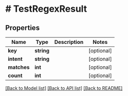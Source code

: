 # # TestRegexResult

## Properties

Name | Type | Description | Notes
------------ | ------------- | ------------- | -------------
**key** | **string** |  | [optional] 
**intent** | **string** |  | [optional] 
**matches** | **int** |  | [optional] 
**count** | **int** |  | [optional] 

[[Back to Model list]](../../README.md#documentation-for-models) [[Back to API list]](../../README.md#documentation-for-api-endpoints) [[Back to README]](../../README.md)


